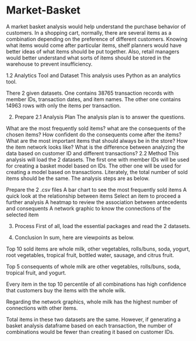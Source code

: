 # Market-Basket

A market basket analysis would help understand the purchase behavior of customers. In a shopping cart, normally, there are several items as a combination depending on the preference of different customers. Knowing what items would come after particular items, shelf planners would have better ideas of what items should be put together. Also, retail managers would better understand what sorts of items should be stored in the warehouse to prevent insufficiency.

1.2 Analytics Tool and Dataset
This analysis uses Python as an analytics tool.

There 2 given datasets. One contains 38765 transaction records with member IDs, transaction dates, and item names. The other one contains 14963 rows with only the items per transaction.

2. Prepare
2.1 Analysis Plan
The analysis plan is to answer the questions.

What are the most frequently sold items?
what are the consequents of the chosen items?
How confident do the consequents come after the items?
What are the most important items that should always be in the store?
How the item network looks like?
What is the difference between analyzing the data based on customer ID and different transactions?
2.2 Method
This analysis will load the 2 datasets. The first one with member IDs will be used for creating a basket model based on IDs. The other one will be used for creating a model based on transactions. Literately, the total number of sold items should be the same. The analysis steps are as below.

Prepare the 2 .csv files
A bar chart to see the most frequently sold items
A quick look at the relationship between items
Select an item to proceed a further analysis
A heatmap to review the association between antecedents and consequents
A network graphic to know the connections of the selected item

3. Process
First of all, load the essential packages and read the 2 datasets.

5. Conclusion
In sum, here are viewpoints as below.

Top 10 sold items are whole milk, other vegetables, rolls/buns, soda, yogurt, root vegetables, tropical fruit, bottled water, sausage, and citrus fruit.

Top 5 consequents of whole milk are other vegetables, rolls/buns, soda, tropical fruit, and yogurt.

Every item in the top 10 percentile of all combinations has high confidence that customers buy the items with the whole wilk.

Regarding the network graphics, whole milk has the highest number of connections with other items.

Total items in these two datasets are the same. However, if generating a basket analysis dataframe based on each transaction, the number of combinations would be fewer than creating it based on customer IDs.

